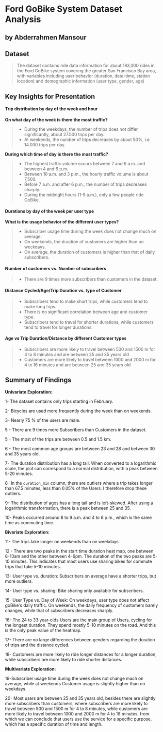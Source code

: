 # Ford GoBike System Dataset Analysis
## by Abderrahmen Mansour


## Dataset


> The dataset contains ride data information for about 183,000 rides in the Ford GoBike system covering the greater San Francisco Bay area, with variables including user behavior (duration, date-time, station location) and demographic information (user type, gender, age)



## Key Insights for Presentation

#### Trip distribution by day of the week and hour

**On what day of the week is there the most traffic?**
> * During the weekdays, the number of trips does not differ significantly, about 27.500 trips per day.
> * At weekends, the number of trips decreases by about 50%, i.e. 14.000 trips per day.

**During which time of day is there the most traffic?**
> * The highest traffic volume occurs between 7 and 9 a.m. and between 4 and 6 p.m.
> * Between 10 a.m. and 3 p.m., the hourly traffic volume is about 7,500.
> * Before 7 a.m. and after 6 p.m., the number of trips decreases sharply.
> * During the midnight hours (1-5 a.m.), only a few people ride GoBike.


#### Durations by day of the week per user type

**What is the usage behavior of the different user types?**
> * Subscriber usage time during the week does not change much on average.
> * On weekends, the duration of customers are higher than on weekdays.
> * On average, the duration of customers is higher than that of daily subscribers.


#### Number of customers vs. Number of subscribers

> * There are 9 times more subscribers than customers in the dataset.


#### Distance Cycled/Age/Trip Duration  vs. type of Customer

> * Subscribers tend to make short trips, while customers tend to make long trips.
> * There is no significant correlation between age and customer type.
> * Subscribers tend to travel for shorter durations, while customers tend to travel for longer durations.


#### Age vs Trip Duration/Distance by different Customer types

> * Subscribers are more likely to travel between 500 and 1500 m for 4 to 8 minutes and are between 25 and 35 years old
> * Customers are more likely to travel between 1000 and 2000 m for 4 to 16 minutes and are between 25 and 35 years old

## Summary of Findings


**Univariate Exploration:**

1- The dataset contains only trips starting in February.

2- Bicycles are used more frequently during the week than on weekends.

3- Nearly 75 % of the users are male.

5 - There are 9 times more Subscribers than Customers in the dataset.

5 - The most of the trips are between 0.5 and 1.5 km. 

6 - The most common age groups are between 23 and 28 and between 30 and 35 years old.

7- The duration distribution has a long tail. When converted to a logarithmic scale, the plot can correspond to a normal distribution, with a peak between 5-20 minutes.  

8- In the `duration_min` column, there are outliers where a trip takes longer than 67.5 minutes, less than 0.05% of the Users. I therefore drop these outliers. 

9- The distribution of ages has a long tail and is left-skewed. After using a logarithmic transformation, there is a peak between 25 and 35.

10- Peaks occurred around 8 to 9 a.m. and 4 to 6 p.m., which is the same time as commuting time.


**Bivariate Exploration:**

11- The trips take longer on weekends than on weekdays.

12 - There are two peaks in the start time duration heat map, one between 8-10am and the other between 4-6pm. The duration of the two peaks are 5-10 minutes. This indicates that most users use sharing bikes for commute trips that take 5-10 minutes.

13- User type vs. duration: Subscribers on average have a shorter trips, but more outliers.

14- User type vs. sharing: Bike sharing only available for subscribers.

15- User Type vs. Day of Week: On weekdays, user type does not affect goBike's daily traffic. On weekends, the daily frequency of customers barely changes, while that of subscribers decreases sharply.

16- The 24 to 33 year-olds Users are the main group of Users, cycling for the longest duration. They spend mostly 5-10 minutes on the road. And this is the only peak value of the heatmap.

17- There are no large differences between genders regarding the duration of trips and the distance cycled.

18- Customers are more likely to ride longer distances for a longer duration, while subscribers are more likely to ride shorter distances.



**Multivariate Exploration:**

19-Subscriber usage time during the week does not change much on average, while at weekends Customer usage is slightly higher than on weekdays.


20- Most users are between 25 and 35 years old, besides there are slightly more subscribers than customers, where subscribers are more likely to travel between 500 and 1500 m for 4 to 8 minutes, while customers are more likely to travel between 1000 and 2000 m for 4 to 16 minutes, from which we can conclude that users use the service for a specific purpose, which has a specific duration of time and length.

